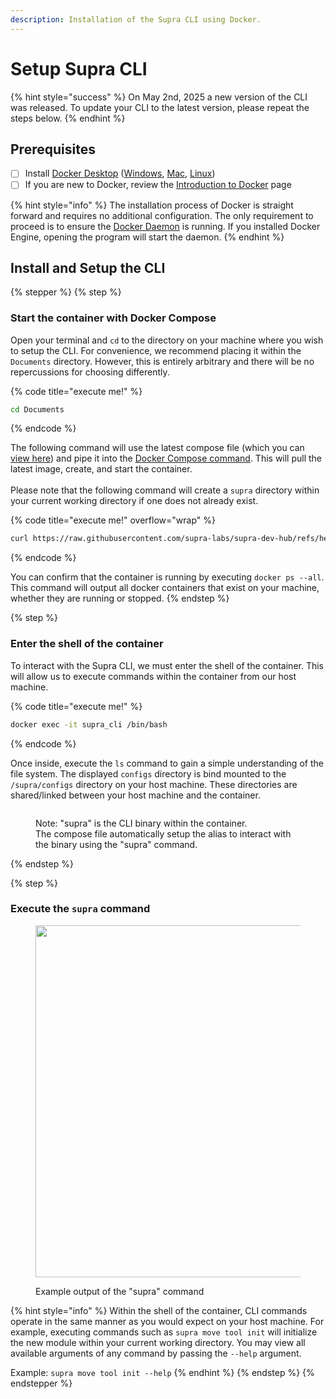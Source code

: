 ```yaml
---
description: Installation of the Supra CLI using Docker.
---
```


# Setup Supra CLI

{% hint style="success" %}
On May 2nd, 2025 a new version of the CLI was released. To update your CLI to the latest version, please repeat the steps below.
{% endhint %}

## Prerequisites

* [ ] Install [Docker Desktop](https://www.docker.com/) ([Windows](https://docs.docker.com/desktop/setup/install/windows-install/), [Mac](https://docs.docker.com/desktop/setup/install/mac-install/), [Linux](https://docs.docker.com/desktop/setup/install/linux/))
* [ ] If you are new to Docker, review the [Introduction to Docker](docker.md) page

{% hint style="info" %}
The installation process of Docker is straight forward and requires no additional configuration. The only requirement to proceed is to ensure the [Docker Daemon](https://docs.docker.com/engine/daemon/start/) is running. If you installed Docker Engine, opening the program will start the daemon.
{% endhint %}

## Install and Setup the CLI

{% stepper %}
{% step %}
### Start the container with Docker Compose

Open your terminal and `cd` to the directory on your machine where you wish to setup the CLI. For convenience, we recommend placing it within the `Documents` directory. However, this is entirely arbitrary and there will be no repercussions for choosing differently.

{% code title="execute me!" %}
```bash
cd Documents
```
{% endcode %}

The following command will use the latest compose file (which you can [view here](https://github.com/Supra-Labs/supra-dev-hub/blob/main/Scripts/cli/compose.yaml)) and pipe it into the [Docker Compose command](docker.md#what-is-docker-compose). This will pull the latest image, create, and start the container.\
\
Please note that the following command will create a `supra` directory within your current working directory if one does not already exist.

{% code title="execute me!" overflow="wrap" %}
```bash
curl https://raw.githubusercontent.com/supra-labs/supra-dev-hub/refs/heads/main/Scripts/cli/compose.yaml | docker compose -f - up -d
```
{% endcode %}

You can confirm that the container is running by executing `docker ps --all`. This command will output all docker containers that exist on your machine, whether they are running or stopped.
{% endstep %}

{% step %}
### Enter the shell of the container

To interact with the Supra CLI, we must enter the shell of the container. This will allow us to execute commands within the container from our host machine.&#x20;

{% code title="execute me!" %}
```bash
docker exec -it supra_cli /bin/bash 
```
{% endcode %}

Once inside, execute the `ls` command to gain a simple understanding of the file system. The displayed `configs` directory is bind mounted to the `/supra/configs` directory on your host machine. These directories are shared/linked between your host machine and the container.

<figure><img src="../.gitbook/assets/Screenshot 2025-05-20 at 11.15.05 PM.png" alt=""><figcaption><p>Note: "supra" is the CLI binary within the container. <br>The compose file automatically setup the alias to interact with the binary using the "supra" command.</p></figcaption></figure>
{% endstep %}

{% step %}
### Execute the `supra` command

<figure><img src="../.gitbook/assets/Screenshot 2025-05-21 at 1.55.02 AM.png" alt="" width="563"><figcaption><p>Example output of the "supra" command</p></figcaption></figure>

{% hint style="info" %}
Within the shell of the container, CLI commands operate in the same manner as you would expect on your host machine. For example, executing commands such as `supra move tool init` will initialize the new module within your current working directory. You may view all available arguments of any command by passing the `--help` argument.&#x20;

Example: `supra move tool init --help`
{% endhint %}
{% endstep %}
{% endstepper %}
